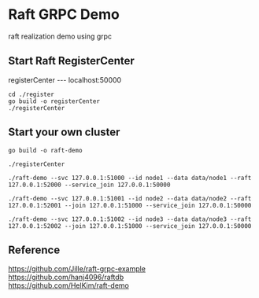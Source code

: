 # Raft GRPC Demo

raft realization demo using grpc

## Start Raft RegisterCenter

registerCenter --- localhost:50000

```shell
cd ./register
go build -o registerCenter
./registerCenter
```

## Start your own cluster

```shell
go build -o raft-demo
```

```shell
./registerCenter  

./raft-demo --svc 127.0.0.1:51000 --id node1 --data data/node1 --raft 127.0.0.1:52000 --service_join 127.0.0.1:50000

./raft-demo --svc 127.0.0.1:51001 --id node2 --data data/node2 --raft 127.0.0.1:52001 --join 127.0.0.1:51000 --service_join 127.0.0.1:50000

./raft-demo --svc 127.0.0.1:51002 --id node3 --data data/node3 --raft 127.0.0.1:52002 --join 127.0.0.1:51000 --service_join 127.0.0.1:50000
```

## Reference

https://github.com/Jille/raft-grpc-example
<br>
https://github.com/hanj4096/raftdb
<br>
https://github.com/HelKim/raft-demo
<br>
